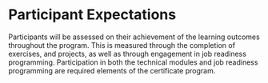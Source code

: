 # Participant Expectations 

Participants will be assessed on their achievement of the learning outcomes throughout the program. This is measured through the completion of exercises, and projects, as well as through engagement in job readiness programming. Participation in both the technical modules and job readiness programming are required elements of the certificate program. 
